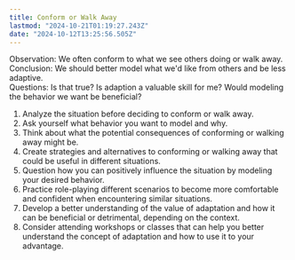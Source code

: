 ```yaml
---
title: Conform or Walk Away
lastmod: "2024-10-21T01:19:27.243Z"
date: "2024-10-12T13:25:56.505Z"
---
```


Observation: We often conform to what we see others doing or walk away.\
Conclusion: We should better model what we'd like from others and be less adaptive.\
Questions: Is that true? Is adaption a valuable skill for me? Would modeling the behavior we want be beneficial?

1. Analyze the situation before deciding to conform or walk away.
2. Ask yourself what behavior you want to model and why.
3. Think about what the potential consequences of conforming or walking away might be.
4. Create strategies and alternatives to conforming or walking away that could be useful in different situations.
5. Question how you can positively influence the situation by modeling your desired behavior.
6. Practice role-playing different scenarios to become more comfortable and confident when encountering similar situations.
7. Develop a better understanding of the value of adaptation and how it can be beneficial or detrimental, depending on the context.
8. Consider attending workshops or classes that can help you better understand the concept of adaptation and how to use it to your advantage.
